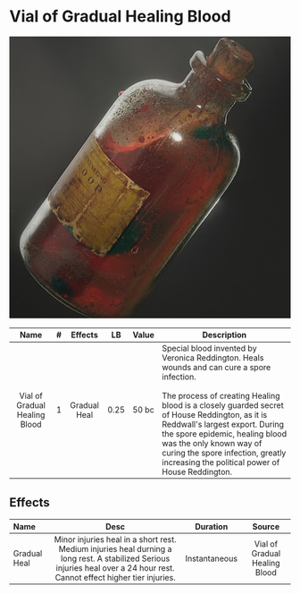 # Vial of Gradual Healing Blood

![Copyright](./../VialOfMinorHealingBlood/VialOfHealingBlood.png)

|             Name             | # |    Effects    |  LB  | Value | Description                                                                                                                                                                                                                                                                                                                                                                                  |
| :---------------------------: | :-: | :----------: | :--: | :---: | -------------------------------------------------------------------------------------------------------------------------------------------------------------------------------------------------------------------------------------------------------------------------------------------------------------------------------------------------------------------------------------------- |
| Vial of Gradual Healing Blood | 1 | Gradual Heal | 0.25 | 50 bc | Special blood invented by Veronica Reddington. Heals wounds and can cure a spore infection.<br /><br />The process of creating Healing blood is a closely guarded secret of House Reddington, as it is Reddwall's largest export. During the spore epidemic, healing blood was the only known way of curing the spore infection, greatly increasing the political power of House Reddington. |

## Effects

| Name         |                                                                                   Desc                                                                                   |   Duration   |            Source            |
| :----------- | :------------------------------------------------------------------------------------------------------------------------------------------------------------------------: | :-----------: | :---------------------------: |
| Gradual Heal | Minor injuries heal in a short rest. Medium injuries heal durning a long rest. A stabilized Serious injuries heal over a 24 hour rest. Cannot effect higher tier injuries. | Instantaneous | Vial of Gradual Healing Blood |

